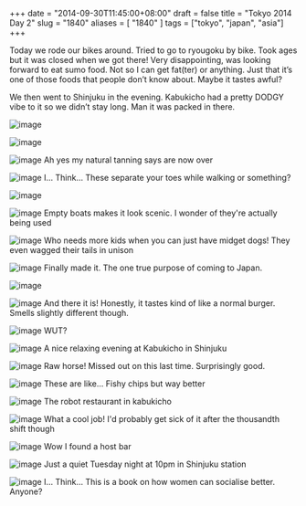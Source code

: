 +++
date = "2014-09-30T11:45:00+08:00"
draft = false
title = "Tokyo 2014 Day 2"
slug = "1840"
aliases = [
	"1840"
]
tags = ["tokyo", "japan", "asia"]
+++

Today we rode our bikes around. Tried to go to ryougoku by bike. Took ages but it was closed when we got there! Very disappointing, was looking forward to eat sumo food. Not so I can get fat(ter) or anything. Just that it’s one of those foods that people don’t know about. Maybe it tastes awful?

We then went to Shinjuku in the evening. Kabukicho had a pretty DODGY vibe to it so we didn’t stay long. Man it was packed in there.

![image](/travel-blog/images/2014/10/wpid-img_20140930_130823.jpg)

![image](/travel-blog/images/2014/10/wpid-img_20140930_131107.jpg)

![image](/travel-blog/images/2014/10/wpid-img_20140930_140241.jpg)
Ah yes my natural tanning says are now over

![image](/travel-blog/images/2014/10/wpid-img_20140930_141112.jpg)
I... Think... These separate your toes while walking or something?

![image](/travel-blog/images/2014/10/wpid-img_20140930_141611.jpg)

![image](/travel-blog/images/2014/10/wpid-img_20140930_152401.jpg)
Empty boats makes it look scenic. I wonder of they're actually being used

![image](/travel-blog/images/2014/10/wpid-img_20140930_152522.jpg)
Who needs more kids when you can just have midget dogs! They even wagged their tails in unison

![image](/travel-blog/images/2014/10/wpid-img_20140930_154620.jpg)
Finally made it. The one true purpose of coming to Japan.

![image](/travel-blog/images/2014/10/wpid-img_20140930_155153.jpg)


![image](/travel-blog/images/2014/10/wpid-img_20140930_155539.jpg)
And there it is! Honestly, it tastes kind of like a normal burger. Smells slightly different though.

![image](/travel-blog/images/2014/10/wpid-img_20140930_195149.jpg)
WUT?

![image](/travel-blog/images/2014/10/wpid-img_20140930_201231.jpg)
A nice relaxing evening at Kabukicho in Shinjuku

![image](/travel-blog/images/2014/10/wpid-img_20140930_205604.jpg)
Raw horse! Missed out on this last time. Surprisingly good.

![image](/travel-blog/images/2014/10/wpid-img_20140930_210609.jpg)
These are like... Fishy chips but way better

![image](/travel-blog/images/2014/10/wpid-img_20140930_212936.jpg)
The robot restaurant in kabukicho

![image](/travel-blog/images/2014/10/wpid-img_20140930_212942.jpg)
What a cool job! I'd probably get sick of it after the thousandth shift though

![image](/travel-blog/images/2014/10/wpid-img_20140930_213225.jpg)
Wow I found a host bar

![image](/travel-blog/images/2014/10/wpid-img_20140930_214942.jpg)
Just a quiet Tuesday night at 10pm in Shinjuku station

![image](/travel-blog/images/2014/10/wpid-img_20140930_224050.jpg)
I... Think... This is a book on how women can socialise better. Anyone?

